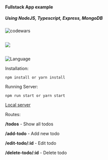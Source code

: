 #### Fullstack App example

##### Using NodeJS, Typescript, Express, MongoDB

![codewars](https://www.codewars.com/users/eliyahukoren/badges/large)

##

![](https://img.shields.io/github/actions/workflow/status/eliyahukoren/todo-list/action.yaml?label=ToDo%20List&logo=logo)

##

![Language](https://img.shields.io/badge/Language-Typescript-blue)


Installation:

```
npm install or yarn install
```

Running Server:


```
npm run start or yarn start
```


[Local server](http://localhost:4000/todos)

Routes:

**/todos** - Show all todos

**/add-todo** - Add new todo

**/edit-todo/:id** - Edit todo

**/delete-todo/:id** - Delete todo

